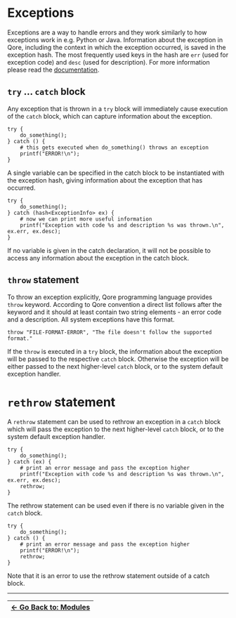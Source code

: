 # Exceptions

Exceptions are a way to handle errors and they work similarly to how exceptions work in e.g. Python or Java.
Information about the exception in Qore, including the context in which the exception occurred, is saved in
the exception hash. The most frequently used keys in the hash are `err` (used for exception code) and `desc` (used for
description). For more information please read
the [documentation](https://docs.qore.org/current/lang/html/struct_qore_1_1_exception_info.html).

## `try` ... `catch` block

Any exception that is thrown in a `try` block will immediately cause execution of the `catch` block, which can capture
information about the exception.

```
try {
    do_something();
} catch () {
    # this gets executed when do_something() throws an exception
    printf("ERROR!\n");
}
```

A single variable can be specified in the catch block to be instantiated with the exception hash, giving information
about the exception that has occurred.

```
try {
    do_something();
} catch (hash<ExceptionInfo> ex) {
    # now we can print more useful information
    printf("Exception with code %s and description %s was thrown.\n", ex.err, ex.desc);
}
```

If no variable is given in the catch declaration, it will not be possible to access any information about the exception
in the catch block.

## `throw` statement

To throw an exception explicitly, Qore programming language provides `throw` keyword. According to Qore convention
a direct list follows after the keyword and it should at least contain two string elements - an error code and
a description. All system exceptions have this format.

```
throw "FILE-FORMAT-ERROR", "The file doesn't follow the supported format."
```

If the `throw` is executed in a `try` block, the information about the exception will be passed to the respective
`catch` block. Otherwise the exception will be either passed to the next higher-level `catch` block, or to the system
default exception handler.

# `rethrow` statement

A `rethrow` statement can be used to rethrow an exception in a `catch` block which will pass the exception to the next
higher-level `catch` block, or to the system default exception handler.

```
try {
    do_something();
} catch (ex) {
    # print an error message and pass the exception higher
    printf("Exception with code %s and description %s was thrown.\n", ex.err, ex.desc);
    rethrow;
}
```

The rethrow statement can be used even if there is no variable given in the `catch` block.

```
try {
    do_something();
} catch () {
    # print an error message and pass the exception higher
    printf("ERROR!\n");
    rethrow;
}
```

Note that it is an error to use the rethrow statement outside of a catch block.

---

| [&larr; Go Back to: Modules](../07_modules/) |
| --- |

<!--        |[Next:  &rarr;](../)</td> | -->


